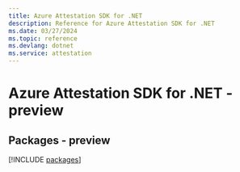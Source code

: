 ```yaml
---
title: Azure Attestation SDK for .NET
description: Reference for Azure Attestation SDK for .NET
ms.date: 03/27/2024
ms.topic: reference
ms.devlang: dotnet
ms.service: attestation
---
```

# Azure Attestation SDK for .NET - preview
## Packages - preview
[!INCLUDE [packages](attestation-index.md)]